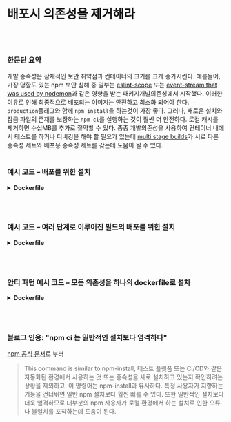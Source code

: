 # 배포시 의존성을 제거해라

<br/><br/>

### 한문단 요약

개발 종속성은 잠재적인 보안 취약점과 컨테이너의 크기를 크게 증가시킨다.
예를들어, 가장 영햘도 있는 npm 보안 침해 중 일부는 [eslint-scope](https://eslint.org/blog/2018/07/postmortem-for-malicious-package-publishes) 또는 [event-stream that was used by nodemon](https://snyk.io/blog/a-post-mortem-of-the-malicious-event-stream-backdoor/)과 같은 영향을 받는 패키지개발의존성에서 시작했다. 이러한 이유로 인해 최종적으로 배포되는 이미지는 안전하고 최소화 되어야 한다. `--production`플래그와 함께 `npm install`을 하는것이 가장 좋다. 그러나, 새로운 설치와 잠금 파일의 존재를 보장하는 `npm ci`를 실행하는 것이 훨씬 더 안전하다. 로컬 캐시를 제거하면 수십MB를 추가로 절약할 수 있다. 종종 개발의존성을 사용하여 컨테이너 내에서 테스트를 하거나 디버깅을 해야 할 필요가 있는데 [multi stage builds](./multi_stage_builds.md)가 서로 다른 종속성 세트와 배포용 종속성 세트를 갖는데 도움이 될 수 있다.
<br/><br/>

### 예시 코드 – 배포를 위한 설치

<details>

<summary><strong>Dockerfile</strong></summary>

```dockerfile
FROM node:12-slim AS build

WORKDIR /usr/src/app
COPY package.json package-lock.json ./
RUN npm ci --production && npm cache clean --force

# 나머지 코드는 여기서 부터 작성하면 된다
```

</details>

<br/><br/>

### 예시 코드 – 여러 단계로 이루어진 빌드의 배포를 위한 설치

<details>

<summary><strong>Dockerfile</strong></summary>

```dockerfile
FROM node:14.8.0-alpine AS build

COPY --chown=node:node package.json package-lock.json ./
# ✅ 안전한 설치
RUN npm ci
COPY --chown=node:node src ./src
RUN npm run build


# 런타임 단계
FROM node:14.8.0-alpine

COPY --chown=node:node --from=build package.json package-lock.json ./
COPY --chown=node:node --from=build node_modules ./node_modules
COPY --chown=node:node --from=build dist ./dist

# ✅ 깔끔한 개발 패키지
RUN npm prune --production

CMD [ "node", "dist/app.js" ]
```

</details>


<br/><br/>

### 안티 패턴 예시 코드 – 모든 의존성을 하나의 dockerfile로 설차

<details>

<summary><strong>Dockerfile</strong></summary>

```dockerfile
FROM node:12-slim AS build

WORKDIR /usr/src/app
COPY package.json package-lock.json ./
# 두 가지 실수: 개발 의존성 설치, npm 설치 후 캐시 미삭제
RUN npm install

# 나머지 코드는 여기서 부터 작성하면 된다
```

</details>

<br/><br/>

### 블로그 인용: "npm ci 는 일반적인 설치보다 엄격하다"

[npm 공식 문서](https://docs.npmjs.com/cli/ci.html)로 부터

> This command is similar to npm-install,
테스트 플랫폼 또는 CI/CD와 같은 자동화된 환경에서 사용하는 것 또는 종속성을 새로 설치하고 있는지 확인하려는 상황을 제외하고. 이 명령어는 npm-install과 유사하다. 특정 사용자가 지향하는 기능을 건너뛰면 일반 npm 설치보다 훨씬 빠를 수 있다. 또한 일반적인 설치보다 더욱 엄격하므로 대부분의 npm 사용자가 로컬 환경에서 하는 설치로 인한 오류나 불일치를 포착하는데 도움이 된다.